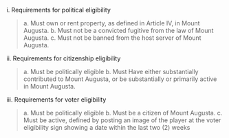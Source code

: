 i. Requirements for political eligibility

> a. Must own or rent property, as defined in Article IV, in Mount Augusta. 
> b. Must not be a convicted fugitive from the law of Mount Augusta. 
> c. Must not be banned from the host server of Mount Augusta.

ii. Requirements for citizenship eligibility

> a. Must be politically eligible
> b. Must Have either substantially contributed to Mount Augusta, or be substantially or primarily active in Mount Augusta. 

iii. Requirements for voter eligibility

> a. Must be politically eligible
> b. Must be a citizen of Mount Augusta.
> c. Must be active, defined by posting an image of the player at the voter eligibility sign showing a date within the last two (2) weeks
